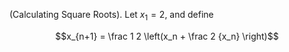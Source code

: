 (Calculating Square Roots). Let $`x_1 = 2`$, and define

```math
x_{n+1} = \frac 1 2 \left(x_n + \frac 2 {x_n} \right)
```